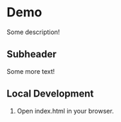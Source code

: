 # Demo 

Some description!

## Subheader

Some more text!

## Local Development

1. Open index.html in your browser.